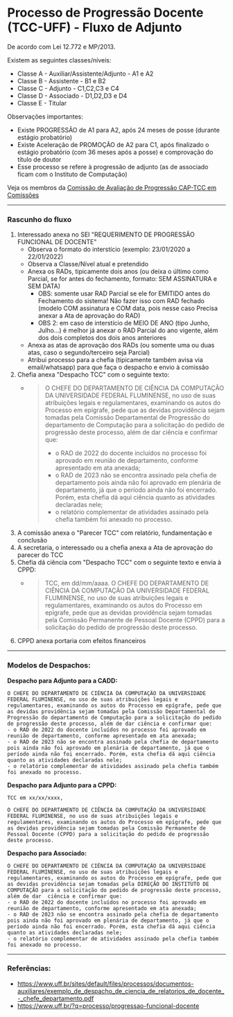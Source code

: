 # Processo de Progressão Docente (TCC-UFF) - Fluxo de Adjunto

De acordo com Lei 12.772 e MP/2013.

Existem as seguintes classes/níveis:
- Classe A - Auxiliar/Assistente/Adjunto - A1 e A2
- Classe B - Assistente - B1 e B2
- Classe C - Adjunto - C1,C2,C3 e C4
- Classe D - Associado - D1,D2,D3 e D4
- Classe E - Titular

Observações importantes:
- Existe PROGRESSÃO de A1 para A2, após 24 meses de posse (durante estágio probatório)
- Existe Aceleração de PROMOÇÃO de A2 para C1, após finalizado o estágio probatório (com 36 meses após a posse) e comprovação do título de doutor
- Esse processo se refere à progressão de adjunto (as de associado ficam com o Instituto de Computação)

Veja os membros da [Comissão de Avaliação de Progressão CAP-TCC em Comissões](./org-comissoes.md)

---

### Rascunho do fluxo

1. Interessado anexa no SEI "REQUERIMENTO DE PROGRESSÃO FUNCIONAL DE DOCENTE"
   - Observa o formato do interstício (exemplo: 23/01/2020 a 22/01/2022) 
   - Observa a Classe/Nível atual e pretendido
   - Anexa os RADs, tipicamente dois anos (ou deixa o último como Parcial, se for antes do fechamento, formato: SEM ASSINATURA e SEM DATA)
      * OBS: somente usar RAD Parcial se ele for EMITIDO antes do Fechamento do sistema! Não fazer isso com RAD fechado (modelo COM assinatura e COM data, pois nesse caso Precisa anexar a Ata de aprovação do RAD)
      * OBS 2: em caso de interstício de MEIO DE ANO (tipo Junho, Julho...) é melhor já anexar o RAD Parcial do ano vigente, além dos dois completos dos dois anos anteriores
   - Anexa as atas de aprovação dos RADs (ou somente uma ou duas atas, caso o segundo/terceiro seja Parcial)
   - Atribui processo para a chefia (tipicamente também avisa via email/whatsapp) para que faça o despacho e envio à comissão
1. Chefia anexa "Despacho TCC" com o seguinte texto:
   - > O CHEFE DO DEPARTAMENTO DE CIÊNCIA DA COMPUTAÇÃO DA UNIVERSIDADE FEDERAL FLUMINENSE, no uso de suas atribuições legais e regulamentares, examinando os autos do Processo em epígrafe, pede que as devidas providência sejam tomadas pela Comissão Departamental de Progressão do departamento de Computação para a solicitação do pedido de progressão deste processo, além de dar ciência e confirmar que:
     > - o RAD de 2022 do docente incluídos no processo foi aprovado em reunião de departamento, conforme apresentado em ata anexada;
     > - o RAD de 2023 não se encontra assinado pela chefia de departamento pois ainda não foi aprovado em plenária de departamento, já que o período ainda não foi encerrado. Porém, esta chefia dá aqui ciência quanto as atividades declaradas nele;
     > - o relatório complementar de atividades assinado pela chefia também foi anexado no processo.
1. A comissão anexa o "Parecer TCC" com relatório, fundamentação e conclusão
1. A secretaria, o interessado ou a chefia anexa a Ata de aprovação do parecer do TCC
1. Chefia dá ciência com "Despacho TCC" com o seguinte texto e envia à CPPD:
   - > TCC, em dd/mm/aaaa.
     >  O CHEFE DO DEPARTAMENTO DE CIÊNCIA DA COMPUTAÇÃO DA UNIVERSIDADE FEDERAL FLUMINENSE, no uso de suas atribuições legais e regulamentares, examinando os autos do Processo em epígrafe, pede que as devidas providência sejam tomadas pela Comissão Permanente de Pessoal Docente (CPPD) para a solicitação do pedido de progressão deste processo.
1. CPPD anexa portaria com efeitos financeiros

---

### Modelos de Despachos:

**Despacho para Adjunto para a CADD:**
~~~
O CHEFE DO DEPARTAMENTO DE CIÊNCIA DA COMPUTAÇÃO DA UNIVERSIDADE FEDERAL FLUMINENSE, no uso de suas atribuições legais e regulamentares, examinando os autos do Processo em epígrafe, pede que as devidas providência sejam tomadas pela Comissão Departamental de Progressão do departamento de Computação para a solicitação do pedido de progressão deste processo, além de dar ciência e confirmar que:
- o RAD de 2022 do docente incluídos no processo foi aprovado em reunião de departamento, conforme apresentado em ata anexada;
- o RAD de 2023 não se encontra assinado pela chefia de departamento pois ainda não foi aprovado em plenária de departamento, já que o período ainda não foi encerrado. Porém, esta chefia dá aqui ciência quanto as atividades declaradas nele;
- o relatório complementar de atividades assinado pela chefia também foi anexado no processo.
~~~

**Despacho para Adjunto para a CPPD:**
~~~
TCC em xx/xx/xxxx,

O CHEFE DO DEPARTAMENTO DE CIÊNCIA DA COMPUTAÇÃO DA UNIVERSIDADE FEDERAL FLUMINENSE, no uso de suas atribuições legais e regulamentares, examinando os autos do Processo em epígrafe, pede que as devidas providência sejam tomadas pela Comissão Permanente de Pessoal Docente (CPPD) para a solicitação do pedido de progressão deste processo.
~~~

**Despacho para Associado:**
~~~
O CHEFE DO DEPARTAMENTO DE CIÊNCIA DA COMPUTAÇÃO DA UNIVERSIDADE FEDERAL FLUMINENSE, no uso de suas atribuições legais e regulamentares, examinando os autos do Processo em epígrafe, pede que as devidas providência sejam tomadas pela DIREÇÃO DO INSTITUTO DE COMPUTAÇÃO para a solicitação do pedido de progressão deste processo, além de dar  ciência e confirmar que:
- o RAD de 2022 do docente incluídos no processo foi aprovado em reunião de departamento, conforme apresentado em ata anexada;
- o RAD de 2023 não se encontra assinado pela chefia de departamento pois ainda não foi aprovado em plenária de departamento, já que o período ainda não foi encerrado. Porém, esta chefia dá aqui ciência quanto as atividades declaradas nele;
- o relatório complementar de atividades assinado pela chefia também foi anexado no processo.
~~~

---


### Referências:

- https://www.uff.br/sites/default/files/processos/documentos-auxiliares/exemplo_de_despacho_de_ciencia_de_relatorios_de_docente_-_chefe_departamento.pdf
- https://www.uff.br/?q=processo/progressao-funcional-docente
